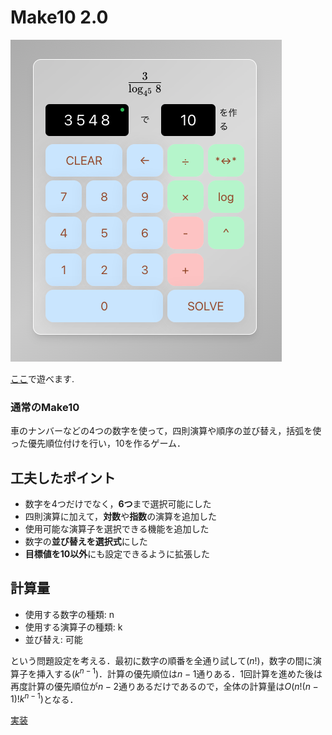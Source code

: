 # Make10 2.0
<img src="https://github.com/cijb-7724/make10_2.0/blob/main/public/preview.png" alt="preview" />

[ここ](https://cijb-7724.github.io/make10_2.0/)で遊べます.

### 通常のMake10
車のナンバーなどの4つの数字を使って，四則演算や順序の並び替え，括弧を使った優先順位付けを行い，10を作るゲーム．

## 工夫したポイント
- 数字を4つだけでなく，**6つ**まで選択可能にした
- 四則演算に加えて，**対数**や**指数**の演算を追加した
- 使用可能な演算子を選択できる機能を追加した
- 数字の**並び替えを選択式**にした
- **目標値を10以外**にも設定できるように拡張した

## 計算量
- 使用する数字の種類: n
- 使用する演算子の種類: k
- 並び替え: 可能

という問題設定を考える．最初に数字の順番を全通り試して($n!$)，数字の間に演算子を挿入する($k^{n-1}$)．計算の優先順位は$n-1$通りある．1回計算を進めた後は再度計算の優先順位が$n-2$通りあるだけであるので，全体の計算量は$O(n!(n-1)!k^{n-1})$となる．

[実装](https://github.com/cijb-7724/make10_2.0/blob/main/src/utils/solve.ts#L19-L73)
